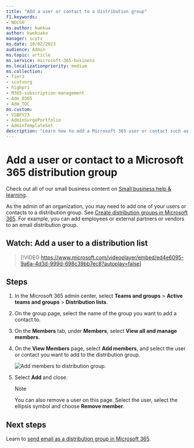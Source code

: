 ```yaml
---
title: "Add a user or contact to a distribution group"
f1.keywords:
- NOCSH
ms.author: kwekua
author: kwekuako
manager: scotv
ms.date: 10/02/2023
audience: Admin
ms.topic: article
ms.service: microsoft-365-business
ms.localizationpriority: medium
ms.collection: 
- Tier3
- scotvorg
- highpri
- M365-subscription-management 
- Adm_O365
- Adm_TOC
ms.custom:
- VSBFY23 
- AdminSurgePortfolio
- AdminTemplateSet
description: "Learn how to add a Microsoft 365 user or contact such as an employee, partner, or vendor to an email distribution group."
---
```


# Add a user or contact to a Microsoft 365 distribution group

Check out all of our small business content on [Small business help & learning](https://go.microsoft.com/fwlink/?linkid=2224585).

As the admin of an organization, you may need to add one of your users or contacts to a distribution group. See [Create distribution groups in Microsoft 365](../setup/create-distribution-lists.md). For example, you can add employees or external partners or vendors to an email distribution group.

## Watch: Add a user to a distribution list
  
> [!VIDEO https://www.microsoft.com/videoplayer/embed/ed4e6095-9a6a-4d3d-999d-698c39bb7ec8?autoplay=false]

## Steps

1. In the Microsoft 365 admin center, select **Teams and groups** \> **Active teams and groups** \> **Distribution lists**.

2. On the group page, select the name of the group you want to add a contact to.

3. On the **Members** tab, under **Members**, select **View all and manage members**.

4. On the **View Members** page, select **Add members**, and select the user or contact you want to add to the distribution group.

    ![Add members to distribution group.](../../media/f79f59f8-1606-43fe-bae6-df74f5b6259d.png)

5. Select **Add** and close.

   > [!NOTE]
   > You can also remove a user on this page. Select the user, select the ellipsis symbol and choose **Remove member**.
  
## Next steps

Learn to [send email as a distribution group in Microsoft 365](../manage/send-email-as-distribution-list.md).
